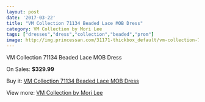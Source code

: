 ```yaml
---
layout: post
date: '2017-03-22'
title: "VM Collection 71134 Beaded Lace MOB Dress"
category: VM Collection by Mori Lee
tags: ["dresses","dress","collection","beaded","prom"]
image: http://img.princessan.com/31171-thickbox_default/vm-collection-71134-beaded-lace-mob-dress.jpg
---
```

VM Collection 71134 Beaded Lace MOB Dress

On Sales: **$329.99**
<a href="https://www.princessan.com/en/vm-collection-by-mori-lee/14159-vm-collection-71134-beaded-lace-mob-dress.html"><amp-img layout="responsive" width="600" height="600" src="//img.princessan.com/31171-thickbox_default/vm-collection-71134-beaded-lace-mob-dress.jpg" alt="VM Collection 71134 Beaded Lace MOB Dress 0" /></a>
<a href="https://www.princessan.com/en/vm-collection-by-mori-lee/14159-vm-collection-71134-beaded-lace-mob-dress.html"><amp-img layout="responsive" width="600" height="600" src="//img.princessan.com/31172-thickbox_default/vm-collection-71134-beaded-lace-mob-dress.jpg" alt="VM Collection 71134 Beaded Lace MOB Dress 1" /></a>
<a href="https://www.princessan.com/en/vm-collection-by-mori-lee/14159-vm-collection-71134-beaded-lace-mob-dress.html"><amp-img layout="responsive" width="600" height="600" src="//img.princessan.com/31173-thickbox_default/vm-collection-71134-beaded-lace-mob-dress.jpg" alt="VM Collection 71134 Beaded Lace MOB Dress 2" /></a>
<a href="https://www.princessan.com/en/vm-collection-by-mori-lee/14159-vm-collection-71134-beaded-lace-mob-dress.html"><amp-img layout="responsive" width="600" height="600" src="//img.princessan.com/31174-thickbox_default/vm-collection-71134-beaded-lace-mob-dress.jpg" alt="VM Collection 71134 Beaded Lace MOB Dress 3" /></a>
<a href="https://www.princessan.com/en/vm-collection-by-mori-lee/14159-vm-collection-71134-beaded-lace-mob-dress.html"><amp-img layout="responsive" width="600" height="600" src="//img.princessan.com/31175-thickbox_default/vm-collection-71134-beaded-lace-mob-dress.jpg" alt="VM Collection 71134 Beaded Lace MOB Dress 4" /></a>

Buy it: [VM Collection 71134 Beaded Lace MOB Dress](https://www.princessan.com/en/vm-collection-by-mori-lee/14159-vm-collection-71134-beaded-lace-mob-dress.html "VM Collection 71134 Beaded Lace MOB Dress")

View more: [VM Collection by Mori Lee](https://www.princessan.com/en/73-vm-collection-by-mori-lee "VM Collection by Mori Lee")